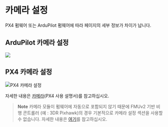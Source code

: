 # 카메라 설정

PX4 펌웨어 또는 ArduPilot 펌웨어에 따라 페이지의 세부 정보가 차이가 납니다.

## ArduPilot 카메라 설정

![](../../assets/setup/APMCamera.jpg)

## PX4 카메라 설정

![PX4 카메라 설정](../../assets/setup/PX4Camera.jpg)

자세한 내용은 [카메라](http://docs.px4.io/master/en/peripherals/camera.html)(PX4 사용 설명서)를 참고하십시오.

> **Note** 카메라 모듈이 펌웨어에 자동으로 포함되지 않기 때문에 FMUv2 기반 비행 콘트롤러 (예 : 3DR Pixhawk)의 경우 기본적으로 카메라 설정 섹션을 사용할 수 없습니다. 자세한 내용은 [여기](http://docs.px4.io/master/en/advanced_config/parameters.html#parameter-not-in-firmware)를 참고하십시오.